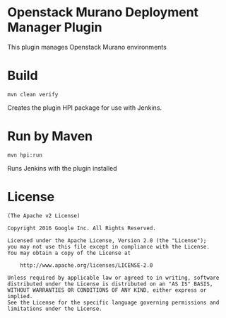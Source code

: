 # Openstack Murano Deployment Manager Plugin

This plugin manages Openstack Murano environments

# Build
    mvn clean verify
Creates the plugin HPI package for use with Jenkins.

# Run by Maven
    mvn hpi:run
Runs Jenkins with the plugin installed

# License

	(The Apache v2 License)

    Copyright 2016 Google Inc. All Rights Reserved.

    Licensed under the Apache License, Version 2.0 (the "License");
    you may not use this file except in compliance with the License.
    You may obtain a copy of the License at

        http://www.apache.org/licenses/LICENSE-2.0

    Unless required by applicable law or agreed to in writing, software
    distributed under the License is distributed on an "AS IS" BASIS,
    WITHOUT WARRANTIES OR CONDITIONS OF ANY KIND, either express or implied.
    See the License for the specific language governing permissions and
    limitations under the License.